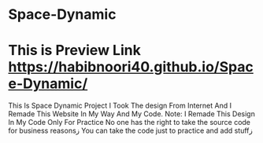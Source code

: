 # Space-Dynamic
# This is Preview Link https://habibnoori40.github.io/Space-Dynamic/
This Is Space Dynamic Project I Took The design From Internet And I Remade This Website In My Way And My Code.
Note: I Remade This Design In My Code Only For Practice
No one has the right to take the source code for business reasonsز
You can take the code just to practice and add stuffز
